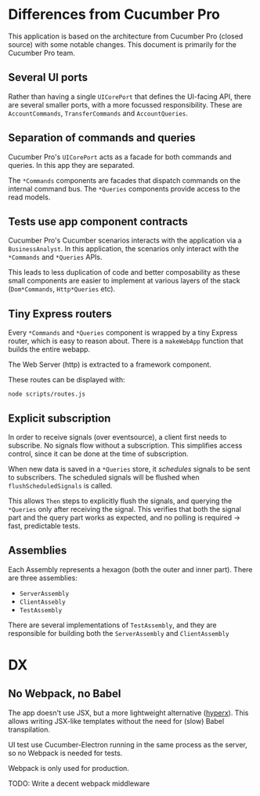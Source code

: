 # Differences from Cucumber Pro

This application is based on the architecture from Cucumber Pro (closed source) with some notable changes.
This document is primarily for the Cucumber Pro team.

## Several UI ports

Rather than having a single `UICorePort` that defines the UI-facing API, there are several smaller ports, with a more
focussed responsibility. These are `AccountCommands`, `TransferCommands` and `AccountQueries`.

## Separation of commands and queries

Cucumber Pro's `UICorePort` acts as a facade for both commands and queries. In this app they are separated.

The `*Commands` components are facades that dispatch commands on the internal command bus.
The `*Queries` components provide access to the read models.

## Tests use app component contracts

Cucumber Pro's Cucumber scenarios interacts with the application via a `BusinessAnalyst`. In this application, the
scenarios only interact with the `*Commands` and `*Queries` APIs.

This leads to less duplication of code and better composability as these small components are easier to implement
at various layers of the stack (`Dom*Commands`, `Http*Queries` etc).

## Tiny Express routers

Every `*Commands` and `*Queries` component is wrapped by a tiny Express router, which is easy to reason about.
There is a `makeWebApp` function that builds the entire webapp.

The Web Server (http) is extracted to a framework component.

These routes can be displayed with:

    node scripts/routes.js

## Explicit subscription

In order to receive signals (over eventsource), a client first needs to subscribe. No signals flow without a subscription.
This simplifies access control, since it can be done at the time of subscription.

When new data is saved in a `*Queries` store, it *schedules* signals to be sent to subscribers.
The scheduled signals will be flushed when `flushScheduledSignals` is called.

This allows `Then` steps to explicitly flush the signals, and querying the `*Queries` only after receiving
the signal. This verifies that both the signal part and the query part works as expected, and no
polling is required -> fast, predictable tests.

## Assemblies

Each Assembly represents a hexagon (both the outer and inner part). There are three assemblies:

* `ServerAssembly`
* `ClientAssebly`
* `TestAssembly`

There are several implementations of `TestAssembly`, and they are responsible for building both the
`ServerAssembly` and `ClientAssembly`

# DX

## No Webpack, no Babel

The app doesn't use JSX, but a more lightweight alternative ([hyperx](https://github.com/substack/hyperx)).
This allows writing JSX-like templates without the need for (slow) Babel transpilation.

UI test use Cucumber-Electron running in the same process as the server, so no Webpack is needed for tests.

Webpack is only used for production.

TODO: Write a decent webpack middleware